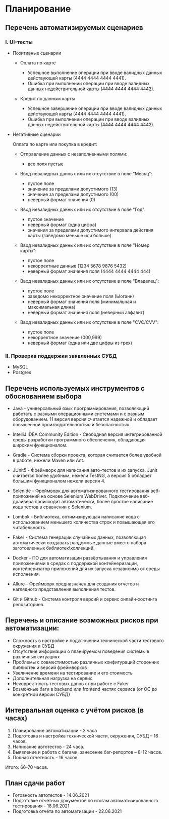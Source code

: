 # Планирование

## Перечень автоматизируемых сценариев

### I. UI-тесты

* Позитивные сценарии
  
  + Оплата по карте
    - Успешное выполнение операции при вводе валидных данных действующей карты (4444 4444 4444 4441).
    - Ошибка при выполнении операции при вводе валидных данных недействительной карты (4444 4444 4444 4442).

  + Кредит по данным карты
    - Успешное завершение операции при вводе валидных данных действующей карты (4444 4444 4444 4441).
    - Ошибка при выполнении операции при вводе валидных данных недействительной карты (4444 4444 4444 4442).

* Негативные сценарии
  
  Оплата по карте или покупка в кредит:

    + Отправление данных с незаполненными полями:
	    - все поля пустые 

    + Ввод невалидных данных или их отсутствие в поле "Месяц":
	    - пустое поле
	    - значение за пределами допустимого (13)
	    - значение за пределами допустимого (00)
	    - неверный формат значения (0)

    + Ввод невалидных данных или их отсутствие в поле "Год":
	    - пустое значение
	    - неверный формат (одна цифра)
	    - значения за пределами допустимого интервала действия карты (заведомо меньше или больше)

    + Ввод невалидных данных или их отсутствие в поле "Номер карты":
	    - пустое поле
	    - некорректные данные (1234 5678 9876 5432)
	    - неверный формат значения поля (4444 4444 4444 444)
	
    + Ввод невалидных данных или их отсутствие в поле "Владелец":
	    - пустое поле
	    - заведомо некорректное значение поля (Ыоганн) 
	    - неверный формат значения поля (минимальная и максимальная длина)
	    - неверный формат значения поля (неверный алфавит)

    + Ввод невалидных данных или их отсутствие в поле "CVC/CVV":
	    - пустое поле
	    - некорректное значение (000,999)
	    - неверный формат (одна или две цифры из трех)

### II. Проверка поддержки заявленных СУБД

- MySQL
- Postgres

## Перечень используемых инструментов с обоснованием выбора

* Java - универсальный язык программирования, позволяющий работать с разными операционными системами и с разным оборудованием. 11 версия версия считается надежной и обладает повышенной производительностью и безопасностью.

* IntelliJ IDEA Community Edition - Свободная версия интегрированной среды разработки программного обеспечения, обладающая широким функционалом.

* Gradle - Система сборки проекта, которая считается более удобной в работе, нежели Maven или Ant.

* JUnit5 - Фреймворк для написания авто-тестов и их запуска. Junit считается более удобным, нежели TestNG, а версия 5 обладает большим функционалом нежели версия 4.

* Selenide - Фреймворк для автоматизированного тестирования веб-приложений на основе Selenium WebDriver. Подключение веб-драйвера происходит автоматически, более простое написание кода тестов в сравнении с Selenium.

* Lombok - Библиотека, оптимизирующая написание кода с использованием меньшего количества строк и повышающая его читабельность.

* Faker - Система генерации случайных данных, позволяющая автоматически создавать рандомные данные вместо набора заготовленных библиотек\коллекций.

* Docker - ПО для автоматизации развёртывания и управления приложениями в средах с поддержкой контейнеризации, контейнеризатор приложений для их запуска независимо от среды исполнения.

* Allure - Фреймворк предназначен для создания отчетов и наглядного представления выполнения тестов.

* Git и Github - Система контроля версий и сервис онлайн-хостинга репозиториев.

## Перечень и описание возможных рисков при автоматизации:

- Сложность в настройке и подключении технической части тестового окружения и СУБД
- Отсутствие информации о планируемом поведения системы в различных ситуациях
- Проблемы с совместимостью различных конфигураций сторонних библиотек и версий фреймворков
- Увеличение времени на тестирование и его стоимость
- Дополнительная нагрузка на сервис
- Некорректность тестовых данных при работе с Faker
- Возможные баги в backend или frontend частях сервиса (от ОС до конкретной версии СУБД)

## Интервальная оценка с учётом рисков (в часах)

1. Планирование автоматизации - 2 часа
1. Подготовка и настройка технической части, окружения, СУБД – 16 часов.
1. Написание автотестов - 24 часа.
1. Выявление и работа с багами, занесение баг-репортов – 8-12 часов.
1. Полная отчетность -  16 часов.

Итого: 66-70 часов.

## План сдачи работ

- Готовность автотестов - 14.06.2021
- Подготовке отчётных документов по итогам автоматизированного тестирования - 18.06.2021
- Подготовка отчёта по автоматизации - 22.06.2021